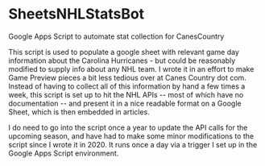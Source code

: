 # SheetsNHLStatsBot
Google Apps Script to automate stat collection for CanesCountry

This script is used to populate a google sheet with relevant game day information about the Carolina Hurricanes - but could be reasonably modified to supply info about any NHL team.  I wrote it in an effort to make Game Preview pieces a bit less tedious over at Canes Country dot com.  Instead of having to collect all of this information by hand a few times a week, this script is set up to hit the NHL APIs -- most of which have no documentation -- and present it in a nice readable format on a Google Sheet, which is then embedded in articles.  

I do need to go into the script once a year to update the API calls for the upcoming season, and have had to make some minor modifications to the script since I wrote it in 2020. It runs once a day via a trigger I set up in the Google Apps Script environment. 
